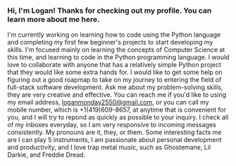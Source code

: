 ### Hi, I'm Logan! Thanks for checking out my profile. You can learn more about me here.

I'm currently working on learning how to code using the Python language and completing my first few beginner's projects to start developing my skills.
I'm focused mainly on learning the concepts of Computer Science at this time, and learning to code in the Python programming language.
I would love to collaborate with anyone that has a relatively simple Python project that they would like some extra hands for.
I would like to get some help on figuring out a good roapmap to take on my journey to entering the field of full-stack software development.
Ask me about my problem-solving skills, they are very creative and effective.
You can reach me if you'd like to using my email address, loganmonday2550@gmail.com, or you can call my mobile number, which is +1(419)609-8657, at anytime that is convenient for you, and I will try to repond as quickly as possible to your inquiry. I check all of my inboxes everyday, so I am very responsive to incoming messages consistently.
My pronouns are it, they, or them.
Some interesting facts me are I can play 5 instruments, I am passionate about personal development and productivity, and I love trap metal music, such as Ghostemane, Lil Darkie, and Freddie Dread.
